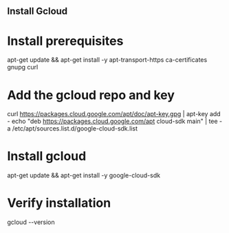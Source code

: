 ## Install Gcloud

# Install prerequisites
apt-get update && apt-get install -y apt-transport-https ca-certificates gnupg curl

# Add the gcloud repo and key
curl https://packages.cloud.google.com/apt/doc/apt-key.gpg | apt-key add -
echo "deb https://packages.cloud.google.com/apt cloud-sdk main" | tee -a /etc/apt/sources.list.d/google-cloud-sdk.list

# Install gcloud
apt-get update && apt-get install -y google-cloud-sdk

# Verify installation
gcloud --version

